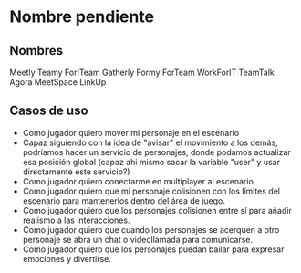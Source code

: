 # Nombre pendiente

## Nombres

Meetly
Teamy
ForITeam
Gatherly
Formy
ForTeam
WorkForIT
TeamTalk
Agora
MeetSpace
LinkUp

## Casos de uso

- Como jugador quiero mover mi personaje en el escenario
- Capaz siguiendo con la idea de "avisar" el movimiento a los demás, podríamos hacer un servicio de personajes, donde podamos actualizar esa posición global (capaz ahi mismo sacar la variable "user" y usar directamente este servicio?)
- Como jugador quiero conectarme en multiplayer al escenario
- Como jugador quiero que mi personaje colisionen con los límites del escenario para mantenerlos dentro del área de juego.
- Como jugador quiero que los personajes colisionen entre sí para añadir realismo a las interacciones.
- Como jugador quiero que cuando los personajes se acerquen a otro personaje se abra un chat o videollamada para comunicarse.
- Como jugador quiero que los personajes puedan bailar para expresar emociones y divertirse.
